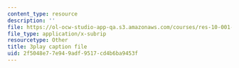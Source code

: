 ```yaml
---
content_type: resource
description: ''
file: https://ol-ocw-studio-app-qa.s3.amazonaws.com/courses/res-10-001-making-science-and-engineering-pictures-a-practical-guide-to-presenting-your-work-spring-2016/2f5048e77e949adf9517cd4b6ba9453f_gmq2NACljMc.srt
file_type: application/x-subrip
resourcetype: Other
title: 3play caption file
uid: 2f5048e7-7e94-9adf-9517-cd4b6ba9453f
---
```

